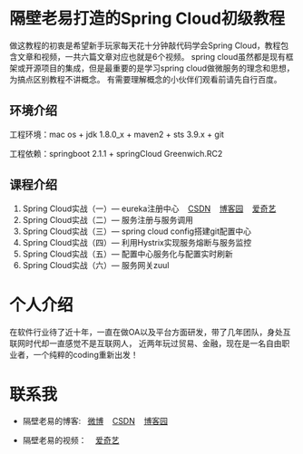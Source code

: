 # 隔壁老易打造的Spring Cloud初级教程

做这教程的初衷是希望新手玩家每天花十分钟敲代码学会Spring Cloud，教程包含文章和视频，一共六篇文章对应也就是6个视频。
spring cloud虽然都是现有框架或开源项目的集成，但是最重要的是学习spring cloud做微服务的理念和思想，为搞点区别教程不讲概念。
有需要理解概念的小伙伴们观看前请先自行百度。

## 环境介绍

工程环境：mac os + jdk 1.8.0_x + maven2 + sts 3.9.x + git

工程依赖：springboot 2.1.1 + springCloud Greenwich.RC2

## 课程介绍

1. Spring Cloud实战（一）— eureka注册中心&nbsp;&nbsp;&nbsp;&nbsp;[CSDN](https://blog.csdn.net/yb2020/article/details/85984472)&nbsp;&nbsp;&nbsp;&nbsp;[博客园](https://www.cnblogs.com/yb2020/p/10231961.html)&nbsp;&nbsp;&nbsp;&nbsp;[爱奇艺](http://www.iqiyi.com/w_19s4owf64d.html)
2. Spring Cloud实战（二）— 服务注册与服务调用
3. Spring Cloud实战（三）— spring cloud config搭建git配置中心
4. Spring Cloud实战（四）— 利用Hystrix实现服务熔断与服务监控
5. Spring Cloud实战（五）— 配置中心服务化与配置实时刷新
6. Spring Cloud实战（六）— 服务网关zuul

# 个人介绍
在软件行业待了近十年，一直在做OA以及平台方面研发，带了几年团队，身处互联网时代却一直感觉不是互联网人，
近两年玩过贸易、金融，现在是一名自由职业者，一个纯粹的coding重新出发！

# 联系我
- 隔壁老易的博客:&nbsp;&nbsp;&nbsp;[微博](https://weibo.com/yb2020)&nbsp;&nbsp;&nbsp;&nbsp;[CSDN](https://blog.csdn.net/yb2020
)&nbsp;&nbsp;&nbsp;&nbsp;[博客园](https://www.cnblogs.com/yb2020
)

- 隔壁老易的视频：&nbsp;&nbsp;&nbsp;&nbsp;[爱奇艺](http://www.iqiyi.com/u/2015023469
)



